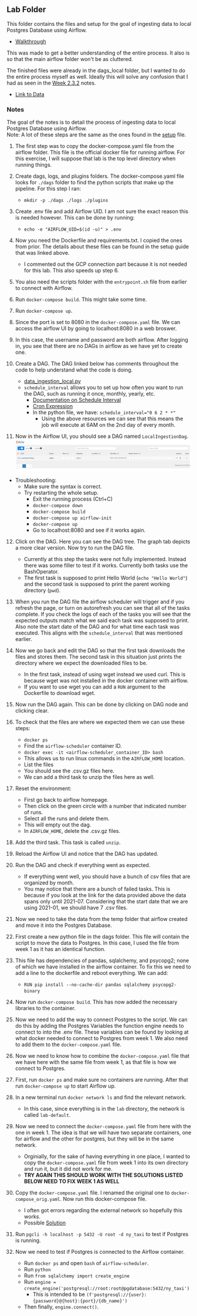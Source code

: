 ## Lab Folder

This folder contains the files and setup for the goal of ingesting data to local Postgres Database using Airflow.
- [Walkthrough](https://www.youtube.com/watch?v=s2U8MWJH5xA&list=PL3MmuxUbc_hJed7dXYoJw8DoCuVHhGEQb&index=21)

This was made to get a better understanding of the entire process. It also is so that the main airflow folder won't be as cluttered.

The finished files were already in the dags_local folder, but I wanted to do the entire process myself as well. Ideally this will solve any confusion that I had as seen in the [Week 2.3.2](https://github.com/rahulchaky/data-eng-camp/blob/main/week_2_data_ingestion/notes.md) notes.

- [Link to Data](https://github.com/DataTalksClub/nyc-tlc-data/releases/tag/yellow)

### Notes

The goal of the notes is to detail the process of ingesting data to local Postgres Database using Airflow.\
Note: A lot of these steps are the same as the ones found in the [setup](https://github.com/rahulchaky/data-eng-camp/blob/main/week_2_data_ingestion/airflow/1_setup_official.md) file.

1. The first step was to copy the docker-compose.yaml file from the airflow folder. This file is the official docker file for running airflow. For this exercise, I will suppose that lab is the top level directory when running things.

2. Create dags, logs, and plugins folders. The docker-compose.yaml file looks for `./dags` folder to find the python scripts that make up the pipeline. For this step I ran:
    - `mkdir -p ./dags ./logs ./plugins`

3. Create .env file and add Airflow UID. I am not sure the exact reason this is needed however. This can be done by running:
    - `echo -e "AIRFLOW_UID=$(id -u)" > .env`

4. Now you need the Dockerfile and requirements.txt. I copied the ones from prior. The details about these files can be found in the setup guide that was linked above.
    - I commented out the GCP connection part because it is not needed for this lab. This also speeds up step 6.

5. You also need the scripts folder with the `entrypoint.sh` file from earlier to connect with Airflow.

6. Run `docker-compose build`. This might take some time.

7. Run `docker-compose up`.

8. Since the port is set to 8080 in the `docker-compose.yaml` file. We can access the airflow UI by going to localhost:8080 in a web broswer.

9. In this case, the username and password are both airflow. After logging in, you see that there are no DAGs in airflow as we have yet to create one.

10. Create a DAG. The DAG linked below has comments throughout the code to help understand what the code is doing.
    - [data_ingestion_local.py](https://github.com/rahulchaky/data-eng-camp/blob/main/week_2_data_ingestion/airflow/lab/dags/data_ingestion_local.py)
    - `schedule_interval` allows you to set up how often you want to run the DAG, such as running it once, monthly, yearly, etc.
        - [Documentation on Schedule Interval](https://airflow.apache.org/docs/apache-airflow/1.10.1/scheduler.html)
        - [Cron Expression](https://crontab.guru/)
        - In the python file, we have: `schedule_interval="0 6 2 * *"`
            - Using the above resources we can see that this means the job will execute at 6AM on the 2nd day of every month.

11. Now in the Airflow UI, you should see a DAG named `LocalIngestionDag`.
![DAG](airflowdag.PNG)
- Troubleshooting:
    - Make sure the syntax is correct.
    - Try restarting the whole setup.
        - Exit the running process (Ctrl+C)
        - `docker-compose down`
        - `docker-compose build`
        - `docker-compose up airflow-init`
        - `docker-compose up`
        - Go to localhost:8080 and see if it works again.

12. Click on the DAG. Here you can see the DAG tree. The graph tab depicts a more clear version. Now try to run the DAG file.
    - Currently at this step the tasks were not fully implemented. Instead there was some filler to test if it works. Currently both tasks use the BashOperator.
    - The first task is supposed to print Hello World (`echo "Hello World"`) and the second task is supposed to print the parent working directory (`pwd`).

13. When you run the DAG file the airflow scheduler will trigger and if you refresh the page, or turn on autorefresh you can see that all of the tasks complete. If you check the logs of each of the tasks you will see that the expected outputs match what we said each task was supposed to print. Also note the start date of the DAG and for what time each task was executed. This aligns with the `schedule_interval` that was mentioned earlier.

14. Now we go back and edit the DAG so that the first task downloads the files and stores them. The second task in this situation just prints the directory where we expect the downloaded files to be.
    - In the first task, instead of using wget instead we used curl. This is because wget was not installed in the docker container with airflow.
    - If you want to use wget you can add a `RUN` argument to the Dockerfile to download wget.

15. Now run the DAG again. This can be done by clicking on DAG node and clicking clear.

16. To check that the files are where we expected them we can use these steps:
    - `docker ps`
    - Find the `airflow-scheduler` container ID.
    - `docker exec -it <airflow-scheduler_container_ID> bash`
    - This allows us to run linux commands in the `AIRFLOW_HOME` location.
    - List the files
    - You should see the .csv.gz files here.
    - We can add a third task to unzip the files here as well.

17. Reset the environment:
    - First go back to airflow homepage.
    - Then click on the green circle with a number that indicated number of runs.
    - Select all the runs and delete them.
    - This will empty out the dag.
    - In `AIRFLOW_HOME`, delete the .csv.gz files.

18. Add the third task. This task is called `unzip`.

19. Reload the Airflow UI and notice that the DAG has updated.

20. Run the DAG and check if everything went as expected.
    - If everything went well, you should have a bunch of csv files that are organized by month.
    - You may notice that there are a bunch of failed tasks. This is because if you look at the link for the data provided above the data spans only until 2021-07. Considering that the start date that we are using 2021-01, we should have 7 .csv files.

21. Now we need to take the data from the temp folder that airflow created and move it into the Postgres Database.

22. First create a new python file in the dags folder. This file will contain the script to move the data to Postgres. In this case, I used the file from week 1 as it has an identical function.

23. This file has dependencies of pandas, sqlalchemy, and psycopg2; none of which we have installed in the airflow container. To fix this we need to add a line to the dockerfile and reboot everything. We can add:
    - `RUN pip install --no-cache-dir pandas sqlalchemy psycopg2-binary`

24. Now run `docker-compose build`. This has now added the necessary libraries to the container.

25. Now we need to add the way to connect Postgres to the script. We can do this by adding the Postgres Variables the function engine needs to connect to into the .env file. These variables can be found by looking at what docker needed to connect to Postgres from week 1. We also need to add them to the `docker-compose.yaml` file.

26. Now we need to know how to combine the `docker-compose.yaml` file that we have here with the same file from week 1, as that file is how we connect to Postgres.

27. First, run `docker ps` and make sure no containers are running. After that run `docker-compose up` to start Airflow up.

28. In a new terminal run `docker network ls` and find the relevant network.
    - In this case, since everything is in the `lab` directory, the network is called `lab-default`.

29. Now we need to connect the `docker-compose.yaml` file from here with the one in week 1. The idea is that we will have two separate containers, one for airflow and the other for postgres, but they will be in the same network.
    - Orginially, for the sake of having everything in one place, I wanted to copy the `docker-compose.yaml` file from week 1 into its own directory and run it, but it did not work for me.
    - **TRY AGAIN THIS SHOULD WORK WITH THE SOLUTIONS LISTED BELOW NEED TO FIX WEEK 1 AS WELL**

30. Copy the `docker-compose.yaml` file. I renamed the original one to `docker-compose_orig.yaml`. Now run this docker-compose file.
    - I often got errors regarding the external network so hopefully this works.
    - Possible [Solution](https://stackoverflow.com/questions/38088279/communication-between-multiple-docker-compose-projects)

31. Run `pgcli -h localhost -p 5432 -U root -d ny_taxi` to test if Postgres is running.

32. Now we need to test if Postgres is connected to the Airflow container.
    - Run `docker ps` and open `bash` of `airflow-scheduler`.
    - Run `python`
    - Run `from sqlalchemy import create_engine`
    - Run `engine = create_engine('postgresql://root:root@pgdatabase:5432/ny_taxi')`
        - This is intended to be `(f'postgresql://{user}:{password}@{host}:{port}/{db_name}')`
    - Then finally, `engine.connect()`.